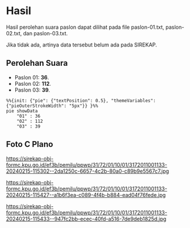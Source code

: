# Hasil

Hasil perolehan suara paslon dapat dilihat pada file paslon-01.txt, paslon-02.txt, dan paslon-03.txt.

Jika tidak ada, artinya data tersebut belum ada pada SIREKAP.

## Perolehan Suara

 * Paslon 01: **36**.
 * Paslon 02: **112**.
 * Paslon 03: **39**.

```mermaid
%%{init: {"pie": {"textPosition": 0.5}, "themeVariables": {"pieOuterStrokeWidth": "5px"}} }%%
pie showData
    "01" : 36
    "02" : 112
    "03" : 39
```
## Foto C Plano

https://sirekap-obj-formc.kpu.go.id/ef3b/pemilu/ppwp/31/72/01/10/01/3172011001133-20240215-115302--2da1250c-6657-4c2b-80a0-c89b9e5567c7.jpg

https://sirekap-obj-formc.kpu.go.id/ef3b/pemilu/ppwp/31/72/01/10/01/3172011001133-20240215-115427--a1b6f3ea-c089-4f4b-b884-ead04f76fede.jpg

https://sirekap-obj-formc.kpu.go.id/ef3b/pemilu/ppwp/31/72/01/10/01/3172011001133-20240215-115433--947fc2bb-ecec-40fd-a516-7de9deb1825d.jpg
